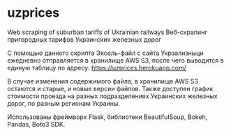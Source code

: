 # uzprices
Web scraping of suburban tariffs of Ukrainian railways
Веб-скрапинг пригородных тарифов Украинских железных дорог

С помощью данного скрипта Эксель-файл с сайта Укрзализныци ежедневно отправляется в хранилище AWS S3, после чего выводится в единую таблицу по адресу: https://uzprices.herokuapp.com/

В случае изменения содержимого файла, в хранилище AWS S3 остаются и старые, и новые версии файлов.
Также доступен график стоимости проезда на разных подразделениях Украинских железных дорог, по разным регионам Украины.

Использованы фреймворк Flask, библиотеки BeautifulSoup, Bokeh, Pandas, Boto3 SDK.

